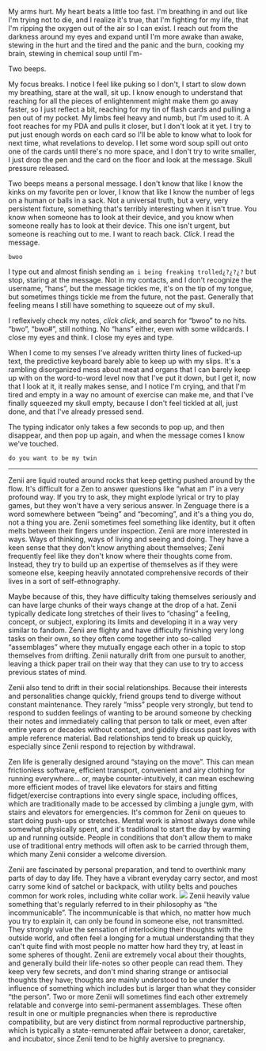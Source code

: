 My arms hurt. My heart beats a little too fast. I'm breathing in and out like I'm trying not to die, and I realize it's true, that I'm fighting for my life, that I'm ripping the oxygen out of the air so I can exist. I reach out from the darkness around my eyes and expand until I'm more awake than awake, stewing in the hurt and the tired and the panic and the burn, cooking my brain, stewing in chemical soup until I'm-  
  
Two beeps.  
  
My focus breaks. I notice I feel like puking so I don't, I start to slow down my breathing, stare at the wall, sit up. I know enough to understand that reaching for all the pieces of enlightenment might make them go away faster, so I just reflect a bit, reaching for my tin of flash cards and pulling a pen out of my pocket. My limbs feel heavy and numb, but I'm used to it. A foot reaches for my PDA and pulls it closer, but I don't look at it yet. I try to put just enough words on each card so I'll be able to know what to look for next time, what revelations to develop. I let some word soup spill out onto one of the cards until there's no more space, and I don't try to write smaller, I just drop the pen and the card on the floor and look at the message. Skull pressure released.  
  
Two beeps means a personal message. I don't know that like I know the kinks on my favorite pen or lover, I know that like I know the number of legs on a human or balls in a sack. Not a universal truth, but a very, very persistent fixture, something that's terribly interesting when it isn't true. You know when someone has to look at their device, and you know when someone really has to look at their device. This one isn't urgent, but someone is reaching out to me. I want to reach back. *Click*. I read the message.   
  
`bwoo`  
  
I type out and almost finish sending `am i being freaking trolled¿?¿?¿?` but stop, staring at the message. Not in my contacts, and I don't recognize the username, “hans”, but the message tickles me, it's on the tip of my tongue, but sometimes things tickle me from the future, not the past. Generally that feeling means I still have something to squeeze out of my skull.  
  
I reflexively check my notes, *click click*, and search for “bwoo” to no hits. “bwo”, “bwo#”, still nothing. No “hans” either, even with some wildcards. I close my eyes and think. I close my eyes and type.  
  
When I come to my senses I've already written thirty lines of fucked-up text, the predictive keyboard barely able to keep up with my slips. It's a rambling disorganized mess about meat and organs that I can barely keep up with on the word-to-word level now that I've put it down, but I get it, now that I look at it, it really makes sense, and I notice I'm crying, and that I'm tired and empty in a way no amount of exercise can make me, and that I've finally squeezed my skull empty, because I don't feel tickled at all, just done, and that I've already pressed send.

The typing indicator only takes a few seconds to pop up, and then disappear, and then pop up again, and when the message comes I know we've touched.

`do you want to be my twin`

---
Zenii are liquid routed around rocks that keep getting pushed around by the flow. It's difficult for a Zen to answer questions like “what am I” in a very profound way. If you try to ask, they might explode lyrical or try to play games, but they won't have a very serious answer. In Zenguage there is a word somewhere between “being” and “becoming”, and it's a thing you do, not a thing you are. Zenii sometimes feel something like identity, but it often melts between their fingers under inspection. Zenii are more interested in ways. Ways of thinking, ways of living and seeing and doing. They have a keen sense that they don't know anything about themselves; Zenii frequently feel like they don't know where their thoughts come from. Instead, they try to build up an expertise of themselves as if they were someone else, keeping heavily annotated comprehensive records of their lives in a sort of self-ethnography.

Maybe because of this, they have difficulty taking themselves seriously and can have large chunks of their ways change at the drop of a hat. Zenii typically dedicate long stretches of their lives to “chasing” a feeling, concept, or subject, exploring its limits and developing it in a way very similar to fandom. Zenii are flighty and have difficulty finishing very long tasks on their own, so they often come together into so-called “assemblages” where they mutually engage each other in a topic to stop themselves from drifting. Zenii naturally drift from one pursuit to another, leaving a thick paper trail on their way that they can use to try to access previous states of mind.

Zenii also tend to drift in their social relationships. Because their interests and personalities change quickly, friend groups tend to diverge without constant maintenance. They rarely “miss” people very strongly, but tend to respond to sudden feelings of wanting to be around someone by checking their notes and immediately calling that person to talk or meet, even after entire years or decades without contact, and giddily discuss past loves with ample reference material. Bad relationships tend to break up quickly, especially since Zenii respond to rejection by withdrawal. 

Zen life is generally designed around “staying on the move”. This can mean frictionless software, efficient transport, convenient and airy clothing for running everywhere… or, maybe counter-intuitively, it can mean eschewing more efficient modes of travel like elevators for stairs and fitting fidget/exercise contraptions into every single space, including offices, which are traditionally made to be accessed by climbing a jungle gym, with stairs and elevators for emergencies. It's common for Zenii on queues to start doing push-ups or stretches. Mental work is almost always done while somewhat physically spent, and it's traditional to start the day by warming up and running outside. People in conditions that don't allow them to make use of traditional entry methods will often ask to be carried through them, which many Zenii consider a welcome diversion.

Zenii are fascinated by personal preparation, and tend to overthink many parts of day to day life. They have a vibrant everyday carry sector, and most carry some kind of satchel or backpack, with utility belts and pouches common for work roles, including white collar work. ![](https://cdn.discordapp.com/attachments/507574180988977189/564268344228970520/DyFSgdeUwAIJP1b.png)
Zenii heavily value something that's regularly referred to in their philosophy as “the incommunicable”. The incommunicable is that which, no matter how much you try to explain it, can only be found in someone else, not transmitted. They strongly value the sensation of interlocking their thoughts with the outside world, and often feel a longing for a mutual understanding that they can't quite find with most people no matter how hard they try, at least in some spheres of thought. Zenii are extremely vocal about their thoughts, and generally build their life-notes so other people can read them. They keep very few secrets, and don't mind sharing strange or antisocial thoughts they have; thoughts are mainly understood to be under the influence of something which includes but is larger than what they consider “the person”. Two or more Zenii will sometimes find each other extremely relatable and converge into semi-permanent assemblages. These often result in one or multiple pregnancies when there is reproductive compatibility, but are very distinct from normal reproductive partnership, which is typically a state-remunerated affair between a donor, caretaker, and incubator, since Zenii tend to be highly aversive to pregnancy. 